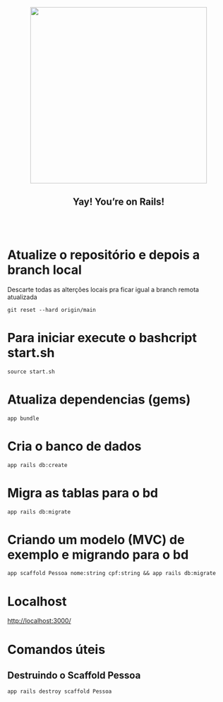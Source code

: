 <p align="center"><a href="https://rubyonrails.org/" target]="_blank"><img src="https://upload.wikimedia.org/wikipedia/commons/thumb/6/62/Ruby_On_Rails_Logo.svg/1200px-Ruby_On_Rails_Logo.svg.png" width="400"></a></p>

<h2 align="center">Yay! You’re on Rails!</h2>

<br><br>

# Atualize o repositório e depois a branch local
Descarte todas as alterções locais pra ficar igual a branch remota atualizada
```
git reset --hard origin/main
```
# Para iniciar execute o bashcript start.sh
```
source start.sh
```
# Atualiza dependencias (gems)
```
app bundle
```
# Cria o banco de dados
```
app rails db:create
```
# Migra as tablas para o bd
```
app rails db:migrate
```
# Criando um modelo (MVC) de exemplo e migrando para o bd
```
app scaffold Pessoa nome:string cpf:string && app rails db:migrate
```
# Localhost
[http://localhost:3000/](http://localhost:3000/)

# Comandos úteis

## Destruindo o Scaffold Pessoa
```
app rails destroy scaffold Pessoa
```